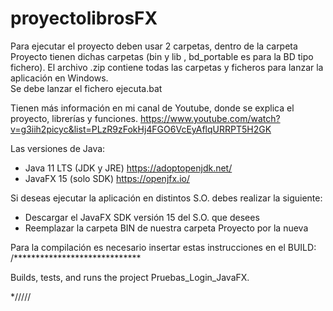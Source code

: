 # proyectolibrosFX

Para ejecutar el proyecto deben usar 2 carpetas, dentro de la carpeta Proyecto tienen dichas carpetas (bin y lib ,  bd_portable es para la BD tipo fichero).
El archivo .zip contiene todas las carpetas y ficheros para lanzar la aplicación en Windows.  
Se debe lanzar el fichero ejecuta.bat

Tienen más información en mi canal de Youtube, donde se explica el proyecto, librerías y funciones.
https://www.youtube.com/watch?v=g3iih2picyc&list=PLzR9zFokHj4FGO6VcEyAflqURRPT5H2GK

Las versiones de Java:
- Java 11 LTS (JDK y JRE) https://adoptopenjdk.net/
- JavaFX 15 (solo SDK) https://openjfx.io/

Si deseas ejecutar la aplicación en distintos S.O. debes realizar la siguiente:
- Descargar el JavaFX SDK versión 15 del S.O. que desees
- Reemplazar la carpeta BIN de nuestra carpeta Proyecto por la nueva 

Para la compilación es necesario insertar estas instrucciones en el BUILD:
/*****************************
<?xml version="1.0" encoding="UTF-8"?>
<project name="Pruebas_Login_JavaFX" default="default" basedir=".">
    <description>Builds, tests, and runs the project Pruebas_Login_JavaFX.</description>
    <import file="nbproject/build-impl.xml"/>
    <target name="-post-jar">
    <property name="store.jar.name" value="appFX"/>  <!-- Puedes cambiar el nombre de la aplicación compilada "appFX" -->
    <property name="store.dir" value="Proyecto"/>    <!-- Puedes cambiar el nombre de la carpeta donde se compila el proyecto "Proyecto" -->
    <property name="store.jar" value="${store.dir}/${store.jar.name}.jar"/>
    <echo message="Packaging ${application.title} into a single JAR at ${store.jar}"/>
    <jar destfile="${store.dir}/temp_final.jar" filesetmanifest="skip">
        <zipgroupfileset dir="dist" includes="*.jar"/>
        <zipgroupfileset dir="dist/lib" includes="*.jar"/>
 
  <manifest>
            <attribute name="Main-Class" value="${main.class}"/>
        </manifest>
    </jar>
 
   <zip destfile="${store.jar}">
        <zipfileset src="${store.dir}/temp_final.jar"
        excludes="META-INF/*.SF, META-INF/*.DSA, META-INF/*.RSA"/>
    </zip>
 
  <delete file="${store.dir}/temp_final.jar"/>
    <delete dir="${store.dir}/lib"/>
    <delete file="${store.dir}/README.TXT"/>
</target>
    
</project>

*/////
